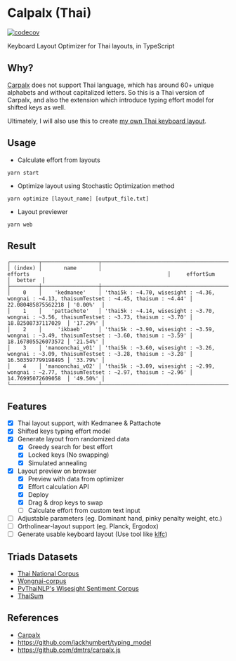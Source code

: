 # Calpalx (Thai)

[![codecov](https://codecov.io/gh/narze/carpalx-th/branch/main/graph/badge.svg?token=0Y35AhUbcg)](https://codecov.io/gh/narze/carpalx-th)

Keyboard Layout Optimizer for Thai layouts, in TypeScript

## Why?

[Carpalx](http://mkweb.bcgsc.ca/carpalx) does not support Thai language, which has around 60+ unique alphabets and without capitalized letters.
So this is a Thai version of Carpalx, and also the extension which introduce typing effort model for shifted keys as well.

Ultimately, I will also use this to create [my own Thai keyboard layout](https://github.com/narze/manoonchai).

## Usage

- Calculate effort from layouts

```shell
yarn start
```

- Optimize layout using Stochastic Optimization method

```shell
yarn optimize [layout_name] [output_file.txt]
```

- Layout previewer

```shell
yarn web
```

## Result

```plaintext
┌─────────┬──────────────────┬───────────────────────────────────────────────────────────────────────────────────────────────┬────────────────────┬──────────┐
│ (index) │       name       │                                            efforts                                            │     effortSum      │  better  │
├─────────┼──────────────────┼───────────────────────────────────────────────────────────────────────────────────────────────┼────────────────────┼──────────┤
│    0    │    'kedmanee'    │ 'thai5k : ~4.70, wisesight : ~4.36, wongnai : ~4.13, thaisumTestset : ~4.45, thaisum : ~4.44' │ 22.080485875562218 │ '0.00%'  │
│    1    │   'pattachote'   │ 'thai5k : ~4.14, wisesight : ~3.70, wongnai : ~3.56, thaisumTestset : ~3.73, thaisum : ~3.70' │ 18.82508737117029  │ '17.29%' │
│    2    │     'ikbaeb'     │ 'thai5k : ~3.90, wisesight : ~3.59, wongnai : ~3.49, thaisumTestset : ~3.60, thaisum : ~3.59' │ 18.167805526073572 │ '21.54%' │
│    3    │ 'manoonchai_v01' │ 'thai5k : ~3.60, wisesight : ~3.26, wongnai : ~3.09, thaisumTestset : ~3.28, thaisum : ~3.28' │ 16.503597799198495 │ '33.79%' │
│    4    │ 'manoonchai_v02' │ 'thai5k : ~3.09, wisesight : ~2.99, wongnai : ~2.77, thaisumTestset : ~2.97, thaisum : ~2.96' │ 14.76995072609058  │ '49.50%' │
└─────────┴──────────────────┴───────────────────────────────────────────────────────────────────────────────────────────────┴────────────────────┴──────────┘
```

## Features

- [x] Thai layout support, with Kedmanee & Pattachote
- [x] Shifted keys typing effort model
- [x] Generate layout from randomized data
  - [x] Greedy search for best effort
  - [x] Locked keys (No swapping)
  - [x] Simulated annealing
- [x] Layout preview on browser
  - [x] Preview with data from optimizer
  - [x] Effort calculation API
  - [x] Deploy
  - [x] Drag & drop keys to swap
  - [ ] Calculate effort from custom text input
- [ ] Adjustable parameters (eg. Dominant hand, pinky penalty weight, etc.)
- [ ] Ortholinear-layout support (eg. Planck, Ergodox)
- [ ] Generate usable keyboard layout (Use tool like [klfc](https://github.com/39aldo39/klfc))

## Triads Datasets

- [Thai National Corpus](http://www.arts.chula.ac.th/ling/tnc/searchtnc/)
- [Wongnai-corpus](https://github.com/wongnai/wongnai-corpus)
- [PyThaiNLP's Wisesight Sentiment Corpus](https://github.com/PyThaiNLP/wisesight-sentiment)
- [ThaiSum](https://github.com/nakhunchumpolsathien/ThaiSum)

## References

- [Carpalx](http://mkweb.bcgsc.ca/carpalx)
- <https://github.com/jackhumbert/typing_model>
- <https://github.com/dmtrs/carpalx.js>
